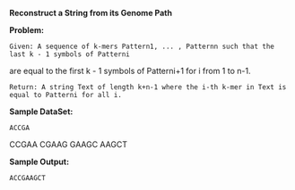 **Reconstruct a String from its Genome Path**

**Problem:**
	
	Given: A sequence of k-mers Pattern1, ... , Patternn such that the last k - 1 symbols of Patterni 
  are equal to the first k - 1 symbols of Patterni+1 for i from 1 to n-1.
	
	Return: A string Text of length k+n-1 where the i-th k-mer in Text is equal to Patterni for all i.
	
**Sample DataSet:**
	
	ACCGA
  CCGAA
  CGAAG
  GAAGC
  AAGCT

**Sample Output:**
	
	ACCGAAGCT

